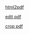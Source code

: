 
[html2pdf](https://www.sejda.com/es/html-to-pdf)

[edit pdf](https://www.sejda.com/es/pdf-editor)

[crop pdf](https://www.sejda.com/es/crop-pdf)